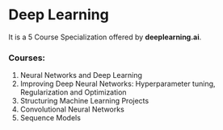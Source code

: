 # Deep Learning
It is a 5 Course Specialization offered by **deeplearning.ai**.

### Courses:
1. Neural Networks and Deep Learning
2. Improving Deep Neural Networks: Hyperparameter tuning, Regularization and Optimization
3. Structuring Machine Learning Projects
4. Convolutional Neural Networks
5. Sequence Models
